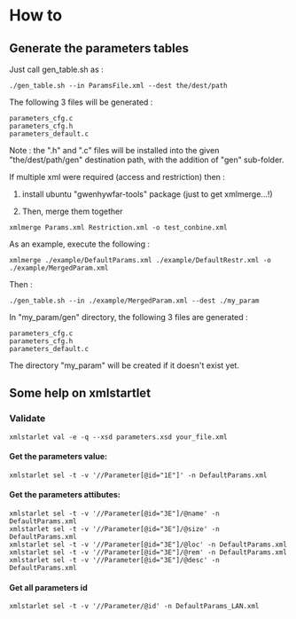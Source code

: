 # How to

## Generate the parameters tables
Just call gen_table.sh as :
```
./gen_table.sh --in ParamsFile.xml --dest the/dest/path
```

The following 3 files will be generated : 
```
parameters_cfg.c
parameters_cfg.h
parameters_default.c
```

Note : the ".h" and ".c" files will be installed into the given "the/dest/path/gen" 
destination path, with the addition of "gen" sub-folder.


If multiple xml were required (access and restriction) then :

1) install ubuntu "gwenhywfar-tools" package (just to get xmlmerge...!)

2) Then, merge them together

```
xmlmerge Params.xml Restriction.xml -o test_conbine.xml
```


As an example, execute the following  :
```
xmlmerge ./example/DefaultParams.xml ./example/DefaultRestr.xml -o ./example/MergedParam.xml
```

Then :
```
./gen_table.sh --in ./example/MergedParam.xml --dest ./my_param
```

In "my_param/gen" directory, the following 3 files are generated : 
```
parameters_cfg.c
parameters_cfg.h
parameters_default.c
```
The directory "my_param" will be created if it doesn't exist yet.

## Some help on xmlstartlet

### Validate
```
xmlstarlet val -e -q --xsd parameters.xsd your_file.xml
```

#### Get the parameters value:
```
xmlstarlet sel -t -v '//Parameter[@id="1E"]' -n DefaultParams.xml
```

#### Get the parameters attibutes:
```
xmlstarlet sel -t -v '//Parameter[@id="3E"]/@name' -n DefaultParams.xml
xmlstarlet sel -t -v '//Parameter[@id="3E"]/@size' -n DefaultParams.xml
xmlstarlet sel -t -v '//Parameter[@id="3E"]/@loc' -n DefaultParams.xml
xmlstarlet sel -t -v '//Parameter[@id="3E"]/@rem' -n DefaultParams.xml
xmlstarlet sel -t -v '//Parameter[@id="3E"]/@desc' -n DefaultParams.xml
```

#### Get all parameters id
```
xmlstarlet sel -t -v '//Parameter/@id' -n DefaultParams_LAN.xml
```
